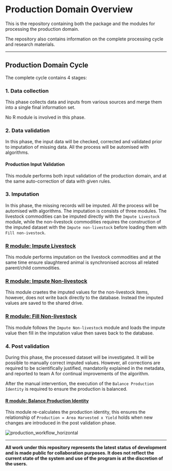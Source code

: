 # Production Domain Overview

This is the repository containing both the package and the modules for
processing the production domain.

The repository also contains information on the complete processing cycle and
research materials.

---

## Production Domain Cycle

The complete cycle contains 4 stages:

### 1. Data collection

This phase collects data and inputs from various sources and merge them into
a single final information set.

No R module is involved in this phase.

### 2. Data validation

In this phase, the input data will be checked, corrected and validated prior
to imputation of missing data. All the process will be automised with
algorithms.

#### Production Input Validation

This module performs both input validation of the production domain, and at
the same auto-correction of data with given rules.


### 3. Imputation

In this phase, the missing records will be imputed. All the process will be
automised with algorithms. The imputation is consists of three modules. The
livestock commodities can be imputed directly with the `Impute Livestock`
module, while the non-livestock commodities requires the construction of the
imputed dataset with the `Impute non-livestock` before loading them with
`Fill non-ivestock`.

### [R module: Impute Livestock](https://github.com/SWS-Methodology/faoswsProduction/tree/master/modules/production_input_validation)

This module performs imputation on the livestock commodities and at the same
time ensure slaughtered animal is synchronised accross all related
parent/child commodities.

### [R module: Impute Non-livestock](https://github.com/SWS-Methodology/faoswsProduction/tree/master/modules/impute_non_livestock)

This module craetes the imputed values for the non-livestock items, however,
does not write back directly to the database. Instead the imputed values are
saved to the shared drive.

### [R module: Fill Non-livestock](https://github.com/SWS-Methodology/faoswsProduction/tree/master/modules/fill_non_livestock)

This module follows the `Impute Non-livestock` module and loads the impute
value then fill in the imputation value then saves back to the database.

### 4. Post validation

During this phase, the processed dataset will be investigated. It will be
possible to manually correct imputed values. However, all corrections are
required to be scientifically justified, mandatorily explained in the metadata,
and reported to team A for continual improvements of the algorithm.

After the manual intervention, the execution of the `Balance Production
Identity` is required to ensure the production is balanced.

#### [R module: Balance Production Identity](https://github.com/SWS-Methodology/faoswsProduction/tree/master/modules/balance_production_identity)

This module re-calculates the production identity, this ensures the
relationship of `Production = Area Harvested x Yield` holds when new changes
are introduced in the post validation phase.


![production_workflow_horizontal](https://cloud.githubusercontent.com/assets/1054320/15775155/a8b18c82-2980-11e6-980a-8e223202c793.jpg)

---

**All work under this repository represents the latest status of development and
   is made public for collaboration purposes. It does not reflect the current
   state of the system and use of the program is at the discretion of the
   users.**
